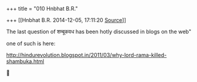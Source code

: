 +++
title = "010 Hnbhat B.R."

+++
[[Hnbhat B.R.	2014-12-05, 17:11:20 [Source](https://groups.google.com/g/samskrita/c/NInzqM-xzw0)]]



The last question of शम्बूकवध has been hotly discussed in blogs on the web"  
  
one of such is here:  
  
<http://hindurevolution.blogspot.in/2011/03/why-lord-rama-killed-shambuka.html>  



